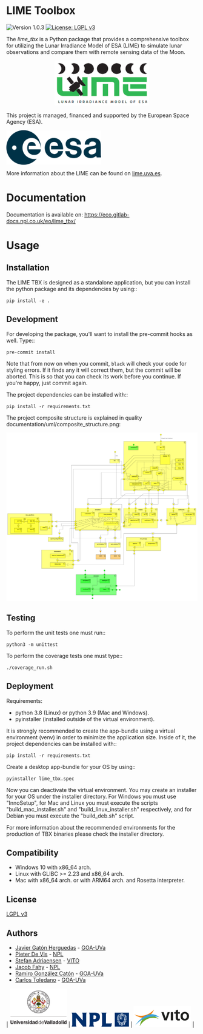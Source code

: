 # LIME Toolbox

![Version 1.0.3](https://img.shields.io/badge/version-1.0.3-informational) [![License: LGPL v3](https://img.shields.io/badge/License-LGPL_v3-blue.svg)](https://www.gnu.org/licenses/lgpl-3.0)

The *lime_tbx* is a Python package that provides a comprehensive toolbox
for utilizing the Lunar Irradiance Model of ESA (LIME) to simulate lunar
observations and compare them with remote sensing data of the Moon.

<div align="center">
<img src="./docs/images/lime_logo.png" alt="LIME logo" width="250px"/>
</div>

This project is managed, financed and supported by the European Space
Agency (ESA).

<img src="./docs/images/esa.png" alt="ESA logo" width="250px" align="center"/>
  
More information about the LIME can be found on [lime.uva.es](https://lime.uva.es>).


Documentation
=============

Documentation is available on: https://eco.gitlab-docs.npl.co.uk/eo/lime_tbx/


Usage
=====

Installation
------------

The LIME TBX is designed as a standalone application, but you can
install the python package and its dependencies by using::

    pip install -e .


Development
-----------

For developing the package, you'll want to install the pre-commit
hooks as well. Type::

    pre-commit install

Note that from now on when you commit, `black` will check your code for styling
errors. If it finds any it will correct them, but the commit will be aborted.
This is so that you can check its work before you continue. If you're happy,
just commit again.

The project dependencies can be installed with::

    pip install -r requirements.txt

The project composite structure is explained in quality
documentation/uml/composite_structure.png:

<p align="center">
<a href="./quality_documentation/uml/composite_structure.png">
  <img src="./quality_documentation/uml/composite_structure.png"
alt="UML diagram of the composite structure of lime_tbx" width="1000px"/>
</a>
</p>


Testing
-------

To perform the unit tests one must run::

    python3 -m unittest

To perform the coverage tests one must type::

    ./coverage_run.sh


Deployment
----------

Requirements:

- python 3.8 (Linux) or python 3.9 (Mac and Windows).
- pyinstaller (installed outside of the virtual environment).

It is strongly recommended to create the app-bundle using a virtual
environment (venv) in order to minimize the application size. Inside of
it, the project dependencies can be installed with::

    pip install -r requirements.txt

Create a desktop app-bundle for your OS by using::

    pyinstaller lime_tbx.spec

Now you can deactivate the virtual environment. You may create an installer
for your OS under the installer directory. For Windows you must use
"InnoSetup", for Mac and Linux you must execute the scripts
"build_mac_installer.sh" and "build_linux_installer.sh" respectively,
and for Debian you must execute the "build_deb.sh" script.

For more information about the recommended environments for the production
of TBX binaries please check the installer directory.


Compatibility
-------------

- Windows 10 with x86_64 arch.
- Linux with GLIBC >= 2.23 and x86_64 arch.
- Mac with x86_64 arch. or with ARM64 arch. and Rosetta interpreter.

License
-------

[LGPL v3](../../LICENSE)

Authors
-------

* [Javier Gatón Herguedas](gaton@goa.uva.es) - [GOA-UVa](https://goa.uva.es)
* [Pieter De Vis](pieter.de.vis@npl.co.uk) - [NPL](https://npl.co.uk)
* [Stefan Adriaensen](stefan.adriaensen@vito.be) - [VITO](https://vito.be)
* [Jacob Fahy](jacob.fahy@npl.co.uk) - [NPL](https://npl.co.uk)
* [Ramiro González Catón](ramiro@goa.uva.es) - [GOA-UVa](https://goa.uva.es)
* [Carlos Toledano](toledano@goa.uva.es) - [GOA-UVa](https://goa.uva.es)


| <img src="./docs/images/uva_sello.png" alt="Logo of UVa" style="width:30%"> | <img src="./docs/images/npl.png" alt="Logo of NPL" style="width:30%"> | <img src="./docs/images/vito.png" alt="Logo of VITO" style="width:30%"> |
